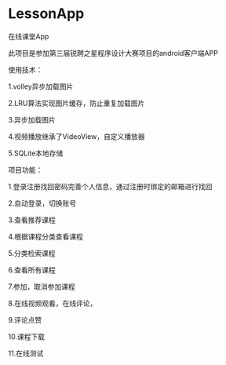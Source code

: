 # LessonApp
在线课堂App

此项目是参加第三届锐聘之星程序设计大赛项目的android客户端APP

使用技术：

1.volley异步加载图片

2.LRU算法实现图片缓存，防止重复加载图片

3.异步加载图片

4.视频播放继承了VideoView，自定义播放器

5.SQLite本地存储

项目功能：

1.登录注册找回密码完善个人信息，通过注册时绑定的邮箱进行找回

2.自动登录，切换账号

3.查看推荐课程

4.根据课程分类查看课程

5.分类检索课程

6.查看所有课程

7.参加，取消参加课程

8.在线视频观看，在线评论，

9.评论点赞

10.课程下载

11.在线测试
